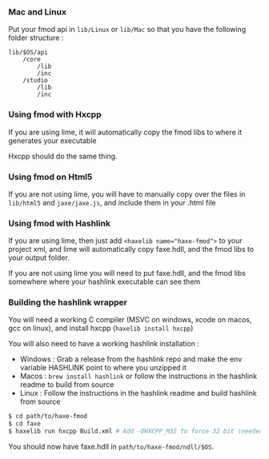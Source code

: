 ### Mac and Linux
Put your fmod api in `lib/Linux` or `lib/Mac` so that you have the following folder structure :
```
lib/$OS/api
    /core
        /lib
        /inc
    /studio
        /lib
        /inc
```

### Using fmod with Hxcpp
If you are using lime, it will automatically copy the fmod libs to where it generates your executable

Hxcpp should do the same thing.

### Using fmod on Html5

If you are not using lime, you will have to manually copy over the files in `lib/html5` and `jaxe/jaxe.js`, and include them in your .html file

### Using fmod with Hashlink
If you are using lime, then just add `<haxelib name="haxe-fmod">` to your project xml, and lime will automatically copy faxe.hdll, and the fmod libs to your output folder.

If you are not using lime you will need to put faxe.hdll, and the fmod libs somewhere where your hashlink executable can see them

### Building the hashlink wrapper
You will need a working C compiler (MSVC on windows, xcode on macos, gcc on linux), and install hxcpp (`haxelib install hxcpp`)

You will also need to have a working hashlink installation :
- Windows : Grab a release from the hashlink repo and make the env variable HASHLINK point to where you unzipped it
- Macos : `brew install hashlink` or follow the instructions in the hashlink readme to build from source
- Linux : Follow the instructions in the hashlink readme and build hashlink from source

```sh
$ cd path/to/haxe-fmod
$ cd faxe
$ haxelib run hxcpp Build.xml # Add -DHXCPP_M32 to force 32 bit (needed for lime on windows), or -DHXCPP_M64 to force x64
```
You should now have faxe.hdll in `path/to/haxe-fmod/ndll/$OS`.
